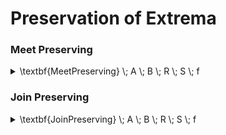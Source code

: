 # Preservation of Extrema

### Meet Preserving

<details>

<summary><span class="math">\textbf{MeetPreserving} \; A \; B \; R \; S \; f</span></summary>

***

$$\textbf{MonotoneMap} \; A \; B \; R \; S \; f$$

$$\forall( x,y \in A :: f(\sqcap \{x,y\}) \; \cong \; \sqcap \{f.x, f.y \})$$

***

```
pred MeetPreserving(A,B: set univ, R,S,f: univ->univ) {
  MonotoneMap[A,B,R,S,f]
  all x,y: A {
    Equivalent[
      B,S,
      f[Meet[A,R,x+y]],
      Meet[B,S,f[x]+f[y]]
    ]
  }
}
```

</details>

### Join Preserving

<details>

<summary><span class="math">\textbf{JoinPreserving} \; A \; B \; R \; S \; f</span></summary>

***

$$\textbf{MonotoneMap} \; A \; B \; R \; S \; f$$

$$\forall( x,y \in A :: f(\sqcup \{x,y\}) \; \cong \; \sqcup \{f.x, f.y \})$$

***

```
pred JoinPreserving(A,B: set univ, R,S,f: univ->univ) {
  MonotoneMap[A,B,R,S,f]
  all x,y: A {
    Equivalent[
      B,S,
      f[Join[A,R,x+y]],
      Join[B,S,f[x]+f[y]]
    ]
  }
}
```

</details>
